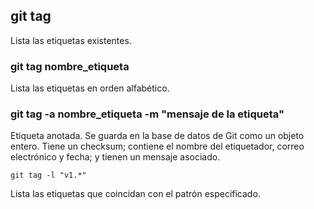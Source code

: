## git tag
Lista las etiquetas existentes.

### git tag nombre_etiqueta
Lista las etiquetas en orden alfabético.

### git tag -a nombre_etiqueta -m "mensaje de la etiqueta"
Etiqueta anotada. Se guarda en la base de datos de Git como un objeto entero. Tiene un checksum; contiene el nombre del etiquetador, correo electrónico y fecha; y tienen un mensaje asociado.

```
git tag -l "v1.*"
```
Lista las etiquetas que coincidan con el patrón especificado.
